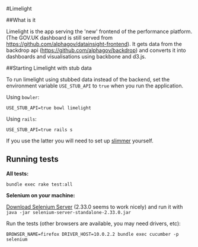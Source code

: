 #Limelight

##What is it

Limelight is the app serving the 'new' frontend of the performance platform. (The GOV.UK dashboard is still served from
https://github.com/alphagov/datainsight-frontend). It gets data from the backdrop api (https://github.com/alphagov/backdrop) and 
converts it into dashboards and visualisations using backbone and d3.js.

##Starting Limelight with stub data

To run limelight using stubbed data instead of the backend, set the environment variable `USE_STUB_API` to `true` when you run the application.

Using `bowler`:

```Shell
USE_STUB_API=true bowl limelight
```

Using `rails`:

```Shell
USE_STUB_API=true rails s
```

If you use the latter you will need to set up [slimmer](https://github.com/alphagov/slimmer) yourself.

## Running tests

**All tests:**

    bundle exec rake test:all

**Selenium on your machine:**

[Download Selenium Server](http://docs.seleniumhq.org/download/) (2.33.0
seems to work nicely) and run it with `java -jar selenium-server-standalone-2.33.0.jar`

Run the tests (other browsers are available, you may need drivers, etc):

    BROWSER_NAME=firefox DRIVER_HOST=10.0.2.2 bundle exec cucumber -p selenium
